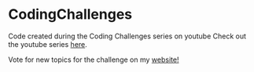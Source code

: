 # CodingChallenges
Code created during the Coding Challenges series on youtube
Check out the youtube series <a href="https://www.youtube.com/channel/UCrzKp7Z7PuuuAPXfQnDTdpQ">here</a>.

Vote for new topics for the challenge on my <a href="barneyw.net/youtube.html">website!</a>
